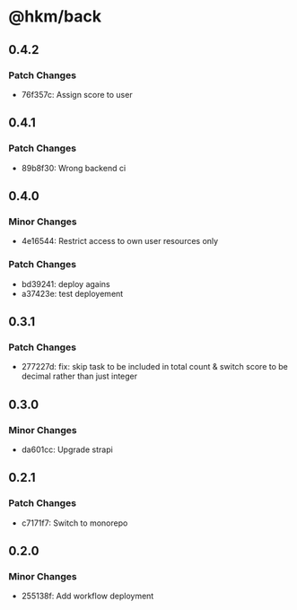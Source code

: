 # @hkm/back

## 0.4.2

### Patch Changes

- 76f357c: Assign score to user

## 0.4.1

### Patch Changes

- 89b8f30: Wrong backend ci

## 0.4.0

### Minor Changes

- 4e16544: Restrict access to own user resources only

### Patch Changes

- bd39241: deploy agains
- a37423e: test deployement

## 0.3.1

### Patch Changes

- 277227d: fix: skip task to be included in total count & switch score to be decimal rather than just integer

## 0.3.0

### Minor Changes

- da601cc: Upgrade strapi

## 0.2.1

### Patch Changes

- c7171f7: Switch to monorepo

## 0.2.0

### Minor Changes

- 255138f: Add workflow deployment
